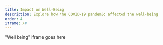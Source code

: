 ```yaml
---
title: Impact on Well-Being
description: Explore how the COVID-19 pandemic affected the well-being of Medicare beneficiaries.
order: 4
iframe: /#
---
```


"Well being" iframe goes here
